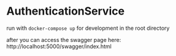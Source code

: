 # AuthenticationService

run with `docker-compose up` for development in the root directory

after you can access the swagger page here: http://localhost:5000/swagger/index.html

